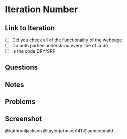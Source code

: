 # Iteration Number

## Link to Iteration
- [ ] Did you check all of the functionality of the webpage
- [ ] Do both parties understand every line of code
- [ ] Is the code DRY/SRP

## Questions

## Notes

## Problems

## Screenshot 

@kathrynljackson
@taylorjohnson141
@aemcdonald
